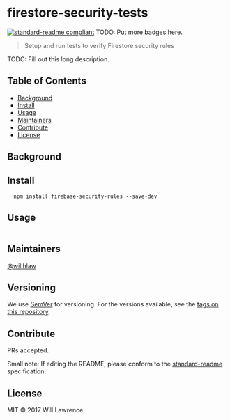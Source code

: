 # firestore-security-tests

[![standard-readme compliant](https://img.shields.io/badge/standard--readme-OK-green.svg?style=flat-square)](https://github.com/RichardLitt/standard-readme)
TODO: Put more badges here.

> Setup and run tests to verify Firestore security rules

TODO: Fill out this long description.

## Table of Contents

- [Background](#background)
- [Install](#install)
- [Usage](#usage)
- [Maintainers](#maintainers)
- [Contribute](#contribute)
- [License](#license)

## Background

## Install

```
  npm install firebase-security-rules --save-dev
```

## Usage

```
```

## Maintainers

[@willhlaw](https://github.com/willhlaw)

## Versioning

We use [SemVer](http://semver.org/) for versioning. For the versions available, see the [tags on this repository](https://github.com/willhlaw/firestore-security-rules/releases/tags).

## Contribute

PRs accepted.

Small note: If editing the README, please conform to the [standard-readme](https://github.com/RichardLitt/standard-readme) specification.

## License

MIT © 2017 Will Lawrence
